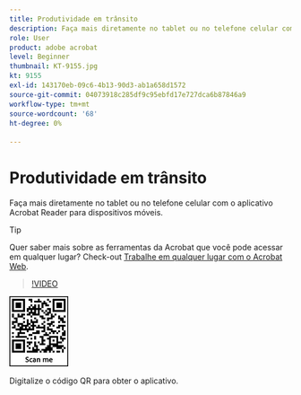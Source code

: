 ```yaml
---
title: Produtividade em trânsito
description: Faça mais diretamente no tablet ou no telefone celular com o aplicativo Acrobat Reader para dispositivos móveis
role: User
product: adobe acrobat
level: Beginner
thumbnail: KT-9155.jpg
kt: 9155
exl-id: 143170eb-09c6-4b13-90d3-ab1a658d1572
source-git-commit: 04073918c285df9c95ebfd17e727dca6b87846a9
workflow-type: tm+mt
source-wordcount: '68'
ht-degree: 0%

---
```


# Produtividade em trânsito

Faça mais diretamente no tablet ou no telefone celular com o aplicativo Acrobat Reader para dispositivos móveis.

>[!TIP]
>
>Quer saber mais sobre as ferramentas da Acrobat que você pode acessar em qualquer lugar? Check-out [Trabalhe em qualquer lugar com o Acrobat Web](acrobatweb.md).

>[!VIDEO](https://video.tv.adobe.com/v/337972?hidetitle=true)

![Código QR](../assets/Acrobatqrcode.jpg)

Digitalize o código QR para obter o aplicativo.
